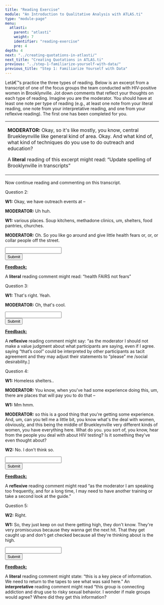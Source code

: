```yaml
---
title: "Reading Exercise"
module: "An Introduction to Qualitative Analysis with ATLAS.ti"
type: "module-page"
menu:
  atlasti:
    parent: "atlasti"
    weight: 7
    identifier: "reading-exercise"
    pre: 4
depth: 4
next: "../creating-quotations-in-atlasti/"
next_title: "Creating Quotations in ATLAS.ti"
previous: "../step-1-familiarize-yourself-with-data/"
previous_title: "Step 1: Familiarize Yourself with Data"
---
```

<div class="atlasti"><form method="post" action="."><div class="pageblock"><p>Letâ€™s practice the three types of reading. Below is an excerpt from a transcript of one of the focus groups the team conducted with HIV-positive women in Brooklynville. Jot down comments that reflect your thoughts on each type of reading. Imagine you are the moderator. You should have at least one note per type of reading (e.g., at least one note from your literal reading, one note from your interpretative reading, and one from your reflexive reading). The first one has been completed for you.</p>
</div><div class="pageblock"><table>
<tr>
<td><p><strong>MODERATOR:</strong> Okay, so it's like mostly, you know, central Bruekleynville like general kind of area. Okay. And what kind of, what kind of techniques do you use to do outreach and education?</p>
<p>A <strong>literal</strong> reading of this excerpt might read: “Update spelling of Brooklynville in transcripts”</p>
</td>
</tr>
</table>
<p>Now continue reading and commenting on this transcript.</p>
</div><div class="pageblock"><div class="cases">
<div class="casetitle">
    Question 2:
  </div>
<div class="casecontent">
<div class="casequestion">
<p><strong>W1:</strong> Okay, we have outreach events at –</p>
<p><strong>MODERATOR:</strong> Uh huh.</p>
<p><strong>W1:</strong> various places.  Soup kitchens, methadone clinics, um, shelters, food pantries, churches.</p>
<p><strong>MODERATOR:</strong> Oh. So you like go around and give little health fears or, or, or collar people off the street.</p>
<!-- question is not answerable -->
<!-- -->
<input name="question39" type="text">
<!-- -->
</div><div class="submit-container"><input class="btn btn-info btn-submit-section" type="submit" value="Submit" /></div>
<!-- we want to show the answer no matter what -->
<!-- might be easier to edit question types
    directly since we show answer no matter what -->
<!-- -->
<!-- -->
<!-- -->
<div class="casesanswerdisplay question_response">
<p class="your-answer-feedback"><b><u>Feedback:</u></b></p>
<p></p><p>A <strong>literal</strong> reading comment might read: “health FAIRS not fears”</p>
</div>
</div>
</div>

<div class="cases">
<div class="casetitle">
    Question 3:
  </div>
<div class="casecontent">
<div class="casequestion">
<p><strong>W1:</strong> That's right.  Yeah.</p>
<p><strong>MODERATOR:</strong> Oh, that's cool. </p>
<!-- question is not answerable -->
<!-- -->
<input name="question40" type="text">
<!-- -->
</div><div class="submit-container"><input class="btn btn-info btn-submit-section" type="submit" value="Submit" /></div>
<!-- we want to show the answer no matter what -->
<!-- might be easier to edit question types
    directly since we show answer no matter what -->
<!-- -->
<!-- -->
<!-- -->
<div class="casesanswerdisplay question_response">
<p class="your-answer-feedback"><b><u>Feedback:</u></b></p>
<p></p><p>A <strong>reflexive</strong> reading comment might say: “as the moderator I should not make a value judgment about what participants are saying, even if I agree. saying “that’s cool” could be interpreted by other participants as tacit agreement and they may adjust their statements to “please” me /social desirability.]</p>
</div>
</div>
</div>

<div class="cases">
<div class="casetitle">
    Question 4:
  </div>
<div class="casecontent">
<div class="casequestion">
<p><strong>W1:</strong> Homeless shelters..</p>
<p><strong>MODERATOR:</strong> You know, when you've had some experience doing this, um, there are places that will pay you to do that –</p>
<p><strong>W1:</strong> Mm hmm.</p>
<p><strong>MODERATOR:</strong> so this is a good thing that you're getting some experience.  And, um, can you tell me a little bit, you know what's the deal with women, obviously, and this being the middle of Bruekleynville very different kinds of women, you have everything here.  What do you. you sort of, you know, hear from the people you deal with about HIV testing?  Is it something they've even thought about? </p>
<p><strong>W2:</strong> No. I don't think so.</p>
<!-- question is not answerable -->
<!-- -->
<input name="question41" type="text">
<!-- -->
</div><div class="submit-container"><input class="btn btn-info btn-submit-section" type="submit" value="Submit" /></div>
<!-- we want to show the answer no matter what -->
<!-- might be easier to edit question types
    directly since we show answer no matter what -->
<!-- -->
<!-- -->
<!-- -->
<div class="casesanswerdisplay question_response">
<p class="your-answer-feedback"><b><u>Feedback:</u></b></p>
<p></p><p>A <strong>reflexive</strong> reading comment might read “as the moderator I am speaking too frequently, and for a long time, I may need to have another  training or take a second look at the guide.”</p>
</div>
</div>
</div>

<div class="cases">
<div class="casetitle">
    Question 5:
  </div>
<div class="casecontent">
<div class="casequestion">
<p><strong>W2:</strong> Right.</p>
<p><strong>W1:</strong> So, they just keep on out there getting high, they don't know.  They're very promiscuous because they wanna get the next hit.  That they get caught up and don't get checked because all they're thinking about is the high.</p>
<!-- question is not answerable -->
<!-- -->
<input name="question42" type="text">
<!-- -->
</div><div class="submit-container"><input class="btn btn-info btn-submit-section" type="submit" value="Submit" /></div>
<!-- we want to show the answer no matter what -->
<!-- might be easier to edit question types
    directly since we show answer no matter what -->
<!-- -->
<!-- -->
<!-- -->
<div class="casesanswerdisplay question_response">
<p class="your-answer-feedback"><b><u>Feedback:</u></b></p>
<p></p><p>A <strong>literal</strong> reading comment might state: “this is a key piece of information. We need to return to the tapes to see what was said here.” An <strong>interpretative</strong> reading comment might read “this group is connecting addiction and drug use to risky sexual behavior. I wonder if male groups would agree? Where did they get this information?</p>
</div>
</div>
</div>


</div></form></div>